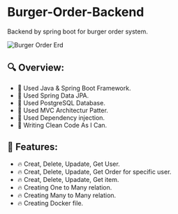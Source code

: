 # Burger-Order-Backend
Backend by spring boot for burger order system.

![Burger Order Erd](https://user-images.githubusercontent.com/36346073/204144415-051fb7fd-2c5e-4714-a572-f5da92f2655a.png)


## 🔍 Overview:

- 🐥 Used Java & Spring Boot Framework.
- 🐥 Used Spring Data JPA.
- 🐥 Used PostgreSQL Database.
- 🐥 Used MVC Architectur Patter.
- 🐥 Used Dependency injection.
- 📝 Writing Clean Code As I Can.

## 🎯 Features:
- 🔥 Creat, Delete, Upadate, Get User.
- 🔥 Creat, Delete, Upadate, Get Order for specific user.
- 🔥 Creat, Delete, Upadate, Get item.
- 🔥 Creating One to Many relation.
- 🔥 Creating Many to Many relation.
- 🔥 Creating Docker file.
